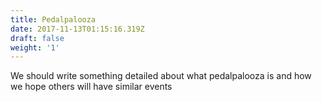 ```yaml
---
title: Pedalpalooza
date: 2017-11-13T01:15:16.319Z
draft: false
weight: '1'
---
```

We should write something detailed about what pedalpalooza is and how we hope others will have similar events
